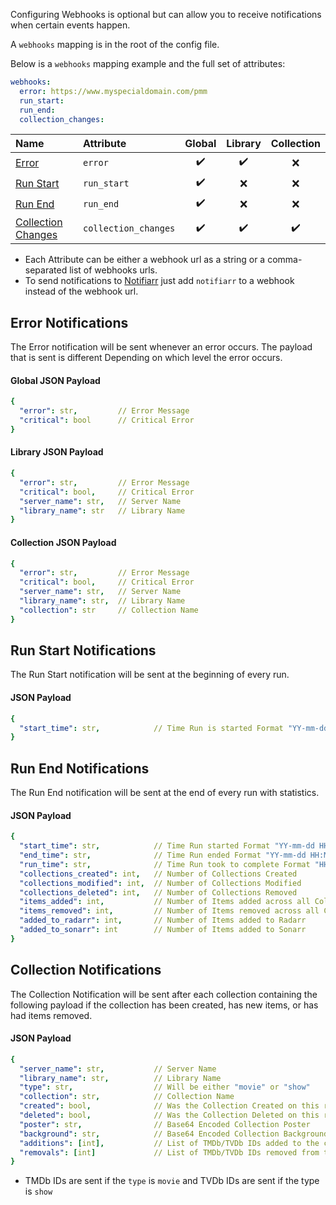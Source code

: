 Configuring Webhooks is optional but can allow you to receive notifications when certain events happen.

A `webhooks` mapping is in the root of the config file.

Below is a `webhooks` mapping example and the full set of attributes:

```yaml
webhooks:
  error: https://www.myspecialdomain.com/pmm
  run_start:
  run_end:
  collection_changes:
```

| Name | Attribute | Global | Library | Collection |
| :--- | :--- | :---: | :---: | :---: |
| [Error](#error-notifications) | `error` | :heavy_check_mark: | :heavy_check_mark: | :x: |
| [Run Start](#run-start-notifications) | `run_start` | :heavy_check_mark: | :x: | :x: |
| [Run End](#run-end-notifications) | `run_end` | :heavy_check_mark: | :x: | :x: |
| [Collection Changes](#collection-notifications) | `collection_changes` | :heavy_check_mark: | :heavy_check_mark: | :heavy_check_mark: |

* Each Attribute can be either a webhook url as a string or a comma-separated list of webhooks urls.
* To send notifications to [Notifiarr](https://github.com/meisnate12/Plex-Meta-Manager/wiki/Notifiarr-Attributes) just add `notifiarr` to a webhook instead of the webhook url.

## Error Notifications

The Error notification will be sent whenever an error occurs. The payload that is sent is different Depending on which level the error occurs.

#### Global JSON Payload

```yaml
{
  "error": str,         // Error Message
  "critical": bool      // Critical Error
}
```

#### Library JSON Payload

```yaml
{
  "error": str,         // Error Message
  "critical": bool,     // Critical Error
  "server_name": str,   // Server Name
  "library_name": str   // Library Name
}
```

#### Collection JSON Payload

```yaml
{
  "error": str,         // Error Message
  "critical": bool,     // Critical Error
  "server_name": str,   // Server Name
  "library_name": str,  // Library Name
  "collection": str     // Collection Name
}
```

## Run Start Notifications

The Run Start notification will be sent at the beginning of every run.

#### JSON Payload

```yaml
{
  "start_time": str,            // Time Run is started Format "YY-mm-dd HH:MM:SS"
}
```

## Run End Notifications

The Run End notification will be sent at the end of every run with statistics.

#### JSON Payload

```yaml
{
  "start_time": str,            // Time Run started Format "YY-mm-dd HH:MM:SS"
  "end_time": str,              // Time Run ended Format "YY-mm-dd HH:MM:SS"
  "run_time": str,              // Time Run took to complete Format "HH:MM"
  "collections_created": int,   // Number of Collections Created
  "collections_modified": int,  // Number of Collections Modified
  "collections_deleted": int,   // Number of Collections Removed
  "items_added": int,           // Number of Items added across all Collections
  "items_removed": int,         // Number of Items removed across all Collections
  "added_to_radarr": int,       // Number of Items added to Radarr
  "added_to_sonarr": int        // Number of Items added to Sonarr
}
```

## Collection Notifications

The Collection Notification will be sent after each collection containing the following payload if the collection has been created, has new items, or has had items removed.

#### JSON Payload

```yaml
{
  "server_name": str,           // Server Name
  "library_name": str,          // Library Name
  "type": str,                  // Will be either "movie" or "show"
  "collection": str,            // Collection Name
  "created": bool,              // Was the Collection Created on this run
  "deleted": bool,              // Was the Collection Deleted on this run
  "poster": str,                // Base64 Encoded Collection Poster
  "background": str,            // Base64 Encoded Collection Background
  "additions": [int],           // List of TMDb/TVDb IDs added to the colleciton
  "removals": [int]             // List of TMDb/TVDb IDs removed from the colleciton
}
```

* TMDb IDs are sent if the `type` is `movie` and TVDb IDs are sent if the type is `show`
